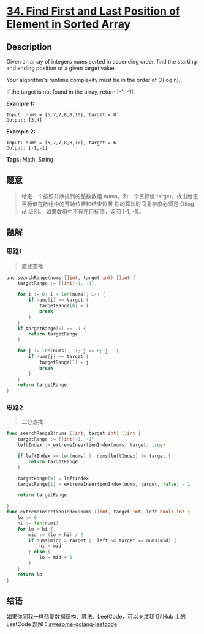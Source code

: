 # [34. Find First and Last Position of Element in Sorted Array][title]

## Description

Given an array of integers nums sorted in ascending order, find the starting and ending position of a given target value.

Your algorithm's runtime complexity must be in the order of O(log n).

If the target is not found in the array, return [-1, -1].

**Example 1:**

```
Input: nums = [5,7,7,8,8,10], target = 8
Output: [3,4]
```

**Example 2:**

```
Input: nums = [5,7,7,8,8,10], target = 6
Output: [-1,-1]
```

**Tags:** Math, String

## 题意
>给定一个按照升序排列的整数数组 nums，和一个目标值 target。找出给定目标值在数组中的开始位置和结束位置
你的算法时间复杂度必须是 O(log n) 级别。
如果数组中不存在目标值，返回 [-1, -1]。
## 题解

### 思路1
>直线查找

```go
unc searchRange(nums []int, target int) []int {
	targetRange := []int{-1, -1}

	for i := 0; i < len(nums); i++ {
		if nums[i] == target {
			targetRange[0] = i
			break
		}
	}
	if targetRange[0] == -1 {
		return targetRange
	}

	for j := len(nums) - 1; j >= 0; j-- {
		if nums[j] == target {
			targetRange[1] = j
			break
		}
	}
	return targetRange
}
```

### 思路2
> 二分查找
```go
func searchRange2(nums []int, target int) []int {
	targetRange := []int{-1, -1}
	leftIndex := extremeInsertionIndex(nums, target, true)

	if leftIndex == len(nums) || nums[leftIndex] != target {
		return targetRange
	}

	targetRange[0] = leftIndex
	targetRange[1] = extremeInsertionIndex(nums, target, false) - 1

	return targetRange

}
func extremeInsertionIndex(nums []int, target int, left bool) int {
	lo := 0
	hi := len(nums)
	for lo < hi {
		mid := (lo + hi) / 2
		if nums[mid] > target || left && target == nums[mid] {
			hi = mid
		} else {
			lo = mid + 1
		}
	}
	return lo
}

```

## 结语

如果你同我一样热爱数据结构、算法、LeetCode，可以关注我 GitHub 上的 LeetCode 题解：[awesome-golang-leetcode][me]

[title]: https://leetcode.com/problems/find-first-and-last-position-of-element-in-sorted-array/description/
[me]: https://github.com/kylesliu/awesome-golang-algorithm

